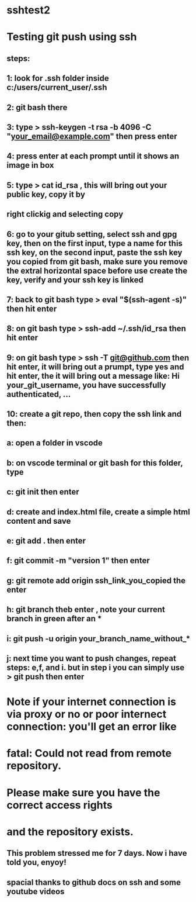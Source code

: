 # sshtest2
# Testing git push using ssh 
## steps: 
## 1: look for .ssh folder inside c:/users/current_user/.ssh
## 2: git bash there
## 3: type > ssh-keygen -t rsa -b 4096 -C "your_email@example.com"  then press enter
## 4: press enter at each prompt until it shows an image in box
## 5: type > cat id_rsa , this will bring out your public key, copy it by 
##      right  clickig and selecting copy
## 6: go to your gitub setting, select ssh and gpg key, then on the first input,    type a name for this ssh key, on the second input, paste the ssh key you copied from git bash, make sure you remove the extral horizontal space before use create the key, verify and your ssh key is linked

## 7: back to git bash type > eval "$(ssh-agent -s)" then hit enter
## 8: on git bash type > ssh-add ~/.ssh/id_rsa then hit enter
## 9: on git bash type > ssh -T git@github.com then hit enter, it will bring out a  prumpt, type yes and hit enter, the it will bring out a message like: Hi  your_git_username, you have successfully authenticated, ...
## 10: create a git repo, then copy the ssh link and then:
 ##  a: open a folder in vscode
  ## b: on vscode terminal or git bash for this folder, type
  ## c: git init then enter
 ##  d: create and index.html file, create a simple html content and save
  ## e: git add . then enter
  ## f: git commit -m "version 1" then enter
  ## g: git remote add origin ssh_link_you_copied the enter
  ## h: git branch theb enter , note your current branch in green after an *
  ## i: git push -u origin your_branch_name_without_*
  ## j: next time you want to push changes, repeat steps: e,f, and i. but in step i you can simply use > git push then enter

# Note if your internet connection is via proxy or no or poor internect connection: you'll get an error like
# fatal: Could not read from remote repository.

# Please make sure you have the correct access rights
# and the repository exists.

## This problem stressed me for 7 days. Now i have told you, enyoy!
## spacial thanks to github docs on ssh and some youtube videos

